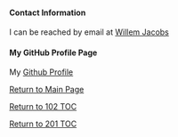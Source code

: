 #### Contact Information

I can be reached by email at [Willem Jacobs](mailto:wamj58@gmail.com)

#### My GitHub Profile Page

My [Github Profile](https://github.com/Willem-Jacobs)

[Return to Main Page](README.md)

[Return to 102 TOC](102/102TOC.md)

[Return to 201 TOC](201/201TOC.md)
